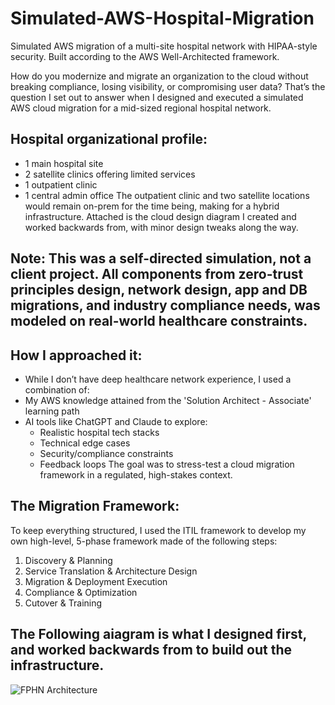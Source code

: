 # Simulated-AWS-Hospital-Migration
Simulated AWS migration of a multi-site hospital network with HIPAA-style security. Built according to the AWS Well-Architected framework.

How do you modernize and migrate an organization to the cloud without breaking compliance, losing visibility, or compromising user data? That’s the question I set out to answer when I designed and executed a simulated AWS cloud migration for a mid-sized regional hospital network.

## Hospital organizational profile: 
- 1 main hospital site
- 2 satellite clinics offering limited services
- 1 outpatient clinic
- 1 central admin office
The outpatient clinic and two satellite locations would remain on-prem for the time being, making for a hybrid infrastructure. Attached is the cloud design diagram I created and worked backwards from, with minor design tweaks along the way.


## Note: This was a self-directed simulation, not a client project. All components from zero-trust principles design, network design, app and DB migrations, and industry compliance needs, was modeled on real-world healthcare constraints.

## How I approached it:
- While I don’t have deep healthcare network experience, I used a combination of: 
- My AWS knowledge attained from the 'Solution Architect - Associate' learning path
- AI tools like ChatGPT and Claude to explore:
    * Realistic hospital tech stacks
    * Technical edge cases
    * Security/compliance constraints
    * Feedback loops
The goal was to stress-test a cloud migration framework in a regulated, high-stakes context.

## The Migration Framework: 
To keep everything structured, I used the ITIL framework to develop my own high-level, 5-phase framework made of the following steps: 
1) Discovery & Planning
2) Service Translation & Architecture Design
3) Migration & Deployment Execution
4) Compliance & Optimization
5) Cutover & Training

## The Following aiagram is what I designed first, and worked backwards from to build out the infrastructure.
![FPHN Architecture](https://github.com/user-attachments/assets/28ed0aba-21d7-44fe-bc02-a66694870c3f)


